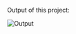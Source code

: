 Output of this project:

![Output](https://github.com/Afnan5750/Calculator/assets/155257728/6acb4d42-8952-4fab-bba9-7c26fcf1445e)
